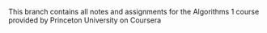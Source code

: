 This branch contains all notes and assignments for the Algorithms 1 course provided by Princeton University on Coursera
